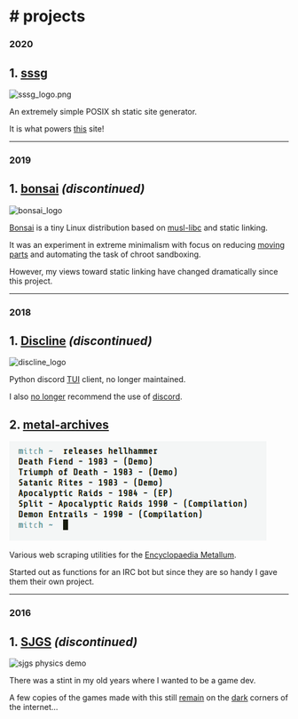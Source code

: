 # # projects

### 2020

## 1\. [sssg](https://github.com/mitchweaver/sssg)

![sssg_logo.png](/res/projects/sssg.png)

An extremely simple POSIX sh static site generator.

It is what powers [this](https://github.com/mitchweaver/wvr.sh) site!

- - -

### 2019

## 1\. [bonsai](https://github.com/mitchweaver/bonsai) *(discontinued)*

![bonsai_logo](https://github.com/bonsai-linux/bonsai/raw/master/res/bonsai.png)

[Bonsai](https://github.com/mitchweaver/bonsai) is a tiny Linux distribution based on [musl-libc](http://musl-libc.org) and static linking.

It was an experiment in extreme minimalism with focus on 
reducing [moving parts](https://github.com/bonsai-linux/bonsai#core-philosophy) and automating the task of chroot sandboxing.

However, my views toward static linking have changed dramatically since this project.

- - -

### 2018

## 1\. [Discline](https://github.com/mitchweaver/discline) *(discontinued)*

![discline_logo](https://github.com/mitchweaver/Discline/raw/master/res/logo/logo_small.png)

Python discord [TUI](https://raw.githubusercontent.com/mitchweaver/Discline/master/res/screenshots/screenshot_main.png) client, no longer maintained.

I also [no longer](https://spyware.neocities.org/articles/discord.html) recommend the use of [discord](https://stallman.org/discord.html).

## 2\. [metal-archives](https://github.com/mitchweaver/metal-archives)

![ma_releases_demo](https://raw.githubusercontent.com/mitchweaver/metal-archives/master/res/releases.png)

Various web scraping utilities for the [Encyclopaedia Metallum](http://metal-archives.com).

Started out as functions for an IRC bot but since they are so handy I gave them their own project.

- - -

### 2016

## 1\. [SJGS](https://github.com/mitchweaver/sjgs) *(discontinued)*

![sjgs physics demo](/res/projects/sjgs_phys_demo.jpg)

There was a stint in my old years where I wanted to be a game dev.

A few copies of the games made with this still [remain](https://old.reddit.com/r/Nihilne/) on the [dark](https://u.teknik.io/2l5vU.png) corners of the internet...
